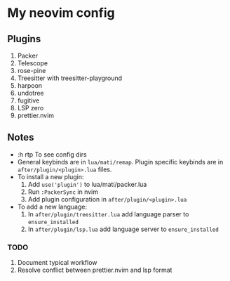 # My neovim config

## Plugins
1. Packer
2. Telescope 
3. rose-pine
4. Treesitter with treesitter-playground
6. harpoon
7. undotree
8. fugitive
9. LSP zero
10. prettier.nvim

## Notes
- :h rtp To see config dirs
- General keybinds are in `lua/mati/remap`. Plugin specific keybinds are in
`after/plugin/<plugin>.lua` files.
- To install a new plugin:
    1. Add `use('plugin')` to lua/mati/packer.lua
    2. Run `:PackerSync` in nvim
    3. Add plugin configuration in `after/plugin/<plugin>.lua`
- To add a new language:
    1. In `after/plugin/treesitter.lua` add language parser to `ensure_installed`
    2. In `after/plugin/lsp.lua` add language server to `ensure_installed`

### TODO
1. Document typical workflow
2. Resolve conflict between prettier.nvim and lsp format
